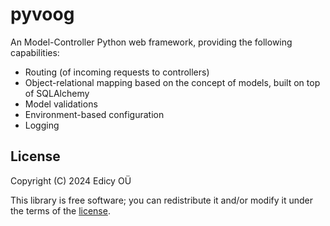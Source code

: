 
# pyvoog

An Model-Controller Python web framework, providing the following
capabilities:

* Routing (of incoming requests to controllers)
* Object-relational mapping based on the concept of models, built on top of
  SQLAlchemy
* Model validations
* Environment-based configuration
* Logging

## License

Copyright (C) 2024 Edicy OÜ

This library is free software; you can redistribute it and/or modify it under
the terms of the [license](./LICENSE).

